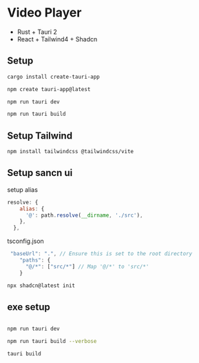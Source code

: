 # Video Player

- Rust + Tauri 2
- React + Tailwind4 + Shadcn

## Setup

```sh
cargo install create-tauri-app

npm create tauri-app@latest

npm run tauri dev

npm run tauri build
```

## Setup Tailwind

```sh
npm install tailwindcss @tailwindcss/vite
```

## Setup sancn ui

setup alias

```js
resolve: {
    alias: {
      '@': path.resolve(__dirname, './src'),
    },
  },
```

tsconfig.json

```js
 "baseUrl": ".", // Ensure this is set to the root directory
    "paths": {
      "@/*": ["src/*"] // Map '@/*' to 'src/*'
    }
```

```sh
npx shadcn@latest init 
```

## exe setup

```sh

npm run tauri dev

npm run tauri build --verbose

tauri build
```
